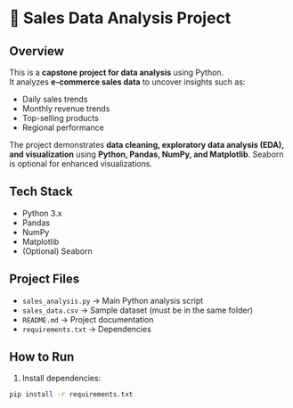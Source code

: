 # 🛒 Sales Data Analysis Project

## Overview
This is a **capstone project for data analysis** using Python.  
It analyzes **e-commerce sales data** to uncover insights such as:  

- Daily sales trends  
- Monthly revenue trends  
- Top-selling products  
- Regional performance  

The project demonstrates **data cleaning, exploratory data analysis (EDA), and visualization** using **Python, Pandas, NumPy, and Matplotlib**. Seaborn is optional for enhanced visualizations.



## Tech Stack
- Python 3.x  
- Pandas  
- NumPy  
- Matplotlib  
- (Optional) Seaborn  



## Project Files
- `sales_analysis.py` → Main Python analysis script  
- `sales_data.csv` → Sample dataset (must be in the same folder)  
- `README.md` → Project documentation  
- `requirements.txt` → Dependencies  


## How to Run
1. Install dependencies:
```bash
pip install -r requirements.txt
